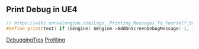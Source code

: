 ## Print Debug in UE4
```c++
// https://wiki.unrealengine.com/Logs,_Printing_Messages_To_Yourself_During_Runtime#Related_Tutorial
#define print(text) if (GEngine) GEngine->AddOnScreenDebugMessage(-1, 1.5, FColor::White,text)
```
[DebuggingTips](/UE4/debuggingTips)
[Profiling](/UE4/profiling)